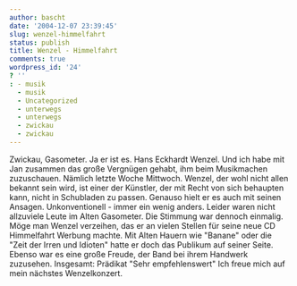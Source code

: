 ```yaml
---
author: bascht
date: '2004-12-07 23:39:45'
slug: wenzel-himmelfahrt
status: publish
title: Wenzel - Himmelfahrt
comments: true
wordpress_id: '24'
? ''
: - musik
  - musik
  - Uncategorized
  - unterwegs
  - unterwegs
  - zwickau
  - zwickau
---
```


Zwickau, Gasometer. Ja er ist es. Hans Eckhardt Wenzel. Und ich
habe mit Jan zusammen das große Vergnügen gehabt, ihm beim
Musikmachen zuzuschauen. Nämlich letzte Woche Mittwoch. Wenzel, der
wohl nicht allen bekannt sein wird, ist einer der Künstler, der mit
Recht von sich behaupten kann, nicht in Schubladen zu passen.
Genauso hielt er es auch mit seinen Ansagen. Unkonventionell -
immer ein wenig anders. Leider waren nicht allzuviele Leute im
Alten Gasometer. Die Stimmung war dennoch einmalig. Möge man Wenzel
verzeihen, das er an vielen Stellen für seine neue CD Himmelfahrt
Werbung machte. Mit Alten Hauern wie "Banane" oder die "Zeit der
Irren und Idioten" hatte er doch das Publikum auf seiner Seite.
Ebenso war es eine große Freude, der Band bei ihrem Handwerk
zuzusehen. Insgesamt: Prädikat "Sehr empfehlenswert" Ich freue mich
auf mein nächstes Wenzelkonzert.


